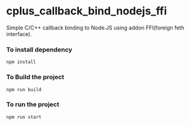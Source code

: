 # cplus_callback_bind_nodejs_ffi

Simple C/C++ callback binding to Node.JS using addon FFI(foreign feth interface).


### To install dependency
```
npm install
```

### To Build the project
```
npm run build
```

### To run the project
```
npm run start
```
